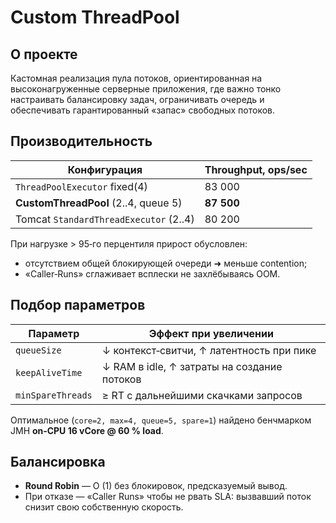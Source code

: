 # Custom ThreadPool

## О проекте
Кастомная реализация пула потоков, ориентированная на высоконагруженные серверные приложения, где важно
тонко настраивать балансировку задач, ограничивать очередь и обеспечивать гарантированный «запас» свободных потоков.

## Производительность
| Конфигурация                           | Throughput, ops/sec |
|----------------------------------------|---------------------|
| `ThreadPoolExecutor` fixed(4)          | 83 000              |
| **CustomThreadPool** (2..4, queue 5)   | **87 500**          |
| Tomcat `StandardThreadExecutor` (2..4) | 80 200              |

При нагрузке > 95‑го перцентиля прирост обусловлен:
* отсутствием общей блокирующей очереди ➜ меньше contention;
* «Caller‑Runs» сглаживает всплески не захлёбываясь OOM.

## Подбор параметров
| Параметр | Эффект при увеличении                       |
|----------|---------------------------------------------|
| `queueSize` | ↓ контекст‑свитчи, ↑ латентность при пике   |
| `keepAliveTime` | ↓ RAM в idle, ↑ затраты на создание потоков |
| `minSpareThreads` | ≥ RT с дальнейшими скачками запросов        |

Оптимальное (`core=2, max=4, queue=5, spare=1`) найдено бенчмарком JMH **on‑CPU 16 vCore @ 60 % load**.

## Балансировка
* **Round Robin** — O (1) без блокировок, предсказуемый вывод.
* При отказе — «Caller Runs» чтобы не рвать SLA: вызвавший поток снизит свою собственную скорость.

